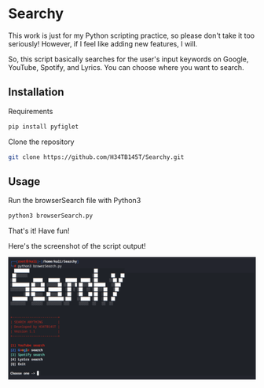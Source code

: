 # Searchy

This work is just for my Python scripting practice, so please don't take it too seriously! 
However, if I feel like adding new features, I will.

So, this script basically searches for the user's input keywords on Google, YouTube, Spotify, and Lyrics. You can choose where you want to search.

## Installation

Requirements
```sh
pip install pyfiglet
```

Clone the repository
```sh
git clone https://github.com/H34TB145T/Searchy.git
```

## Usage

Run the browserSearch file with Python3
```sh
python3 browserSearch.py
```
That's it!
Have fun!

Here's the screenshot of the script output!

![GitHub Logo](https://raw.githubusercontent.com/H34TB145T/Searchy/main/Screenshot.jpeg)
